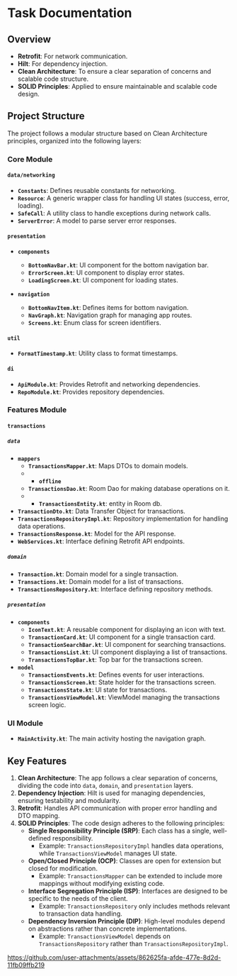# Task Documentation

## Overview
- **Retrofit**: For network communication.
- **Hilt**: For dependency injection.
- **Clean Architecture**: To ensure a clear separation of concerns and scalable code structure.
- **SOLID Principles**: Applied to ensure maintainable and scalable code design.

## Project Structure
The project follows a modular structure based on Clean Architecture principles, organized into the following layers:

### Core Module
#### `data/networking`
- **`Constants`**: Defines reusable constants for networking.
- **`Resource`**: A generic wrapper class for handling UI states (success, error, loading).
- **`SafeCall`**: A utility class to handle exceptions during network calls.
- **`ServerError`**: A model to parse server error responses.

#### `presentation`
- **`components`**
    - **`BottomNavBar.kt`**: UI component for the bottom navigation bar.
    - **`ErrorScreen.kt`**: UI component to display error states.
    - **`LoadingScreen.kt`**: UI component for loading states.

- **`navigation`**
    - **`BottomNavItem.kt`**: Defines items for bottom navigation.
    - **`NavGraph.kt`**: Navigation graph for managing app routes.
    - **`Screens.kt`**: Enum class for screen identifiers.

#### `util`
- **`FormatTimestamp.kt`**: Utility class to format timestamps.

#### `di`
- **`ApiModule.kt`**: Provides Retrofit and networking dependencies.
- **`RepoModule.kt`**: Provides repository dependencies.

### Features Module
#### `transactions`
##### `data`
- **`mappers`**
    - **`TransactionsMapper.kt`**: Maps DTOs to domain models.
    - - **`offline`**
    - **`TransactionsDao.kt`**: Room Dao for making database operations on it.
    - - **`TransactionsEntity.kt`**: entity in Room db.
- **`TransactionDto.kt`**: Data Transfer Object for transactions.
- **`TransactionsRepositoryImpl.kt`**: Repository implementation for handling data operations.
- **`TransactionsResponse.kt`**: Model for the API response.
- **`WebServices.kt`**: Interface defining Retrofit API endpoints.

##### `domain`
- **`Transaction.kt`**: Domain model for a single transaction.
- **`Transactions.kt`**: Domain model for a list of transactions.
- **`TransactionsRepository.kt`**: Interface defining repository methods.

##### `presentation`
- **`components`**
    - **`IconText.kt`**: A reusable component for displaying an icon with text.
    - **`TransactionCard.kt`**: UI component for a single transaction card.
    - **`TransactionSearchBar.kt`**: UI component for searching transactions.
    - **`TransactionsList.kt`**: UI component displaying a list of transactions.
    - **`TransactionsTopBar.kt`**: Top bar for the transactions screen.
- **`model`**
    - **`TransactionsEvents.kt`**: Defines events for user interactions.
    - **`TransactionsScreen.kt`**: State holder for the transactions screen.
    - **`TransactionsState.kt`**: UI state for transactions.
    - **`TransactionsViewModel.kt`**: ViewModel managing the transactions screen logic.

### UI Module
- **`MainActivity.kt`**: The main activity hosting the navigation graph.

## Key Features
1. **Clean Architecture**: The app follows a clear separation of concerns, dividing the code into `data`, `domain`, and `presentation` layers.
2. **Dependency Injection**: Hilt is used for managing dependencies, ensuring testability and modularity.
3. **Retrofit**: Handles API communication with proper error handling and DTO mapping.
4. **SOLID Principles**: The code design adheres to the following principles:
    - **Single Responsibility Principle (SRP)**: Each class has a single, well-defined responsibility.
        - Example: `TransactionsRepositoryImpl` handles data operations, while `TransactionsViewModel` manages UI state.
    - **Open/Closed Principle (OCP)**: Classes are open for extension but closed for modification.
        - Example: `TransactionsMapper` can be extended to include more mappings without modifying existing code.
    - **Interface Segregation Principle (ISP)**: Interfaces are designed to be specific to the needs of the client.
        - Example: `TransactionsRepository` only includes methods relevant to transaction data handling.
    - **Dependency Inversion Principle (DIP)**: High-level modules depend on abstractions rather than concrete implementations.
        - Example: `TransactionsViewModel` depends on `TransactionsRepository` rather than `TransactionsRepositoryImpl`.




https://github.com/user-attachments/assets/862625fa-afde-477e-8d2d-11fb09ffb219

